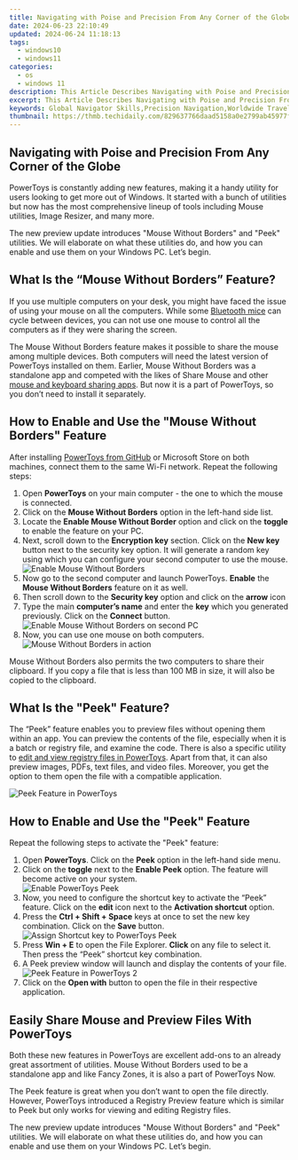 ```yaml
---
title: Navigating with Poise and Precision From Any Corner of the Globe
date: 2024-06-23 22:10:49
updated: 2024-06-24 11:18:13
tags:
  - windows10
  - windows11
categories:
  - os
  - windows 11
description: This Article Describes Navigating with Poise and Precision From Any Corner of the Globe
excerpt: This Article Describes Navigating with Poise and Precision From Any Corner of the Globe
keywords: Global Navigator Skills,Precision Navigation,Worldwide Travel Expert,Navigate With Ease,Globally Adept Mobility,Perfect Poise Navigation,Strategic Globe Guidance
thumbnail: https://thmb.techidaily.com/829637766daad5158a0e2799ab45977f98c34111cdb4f87264835a3e2bfe371a.jpg
---
```


## Navigating with Poise and Precision From Any Corner of the Globe

 PowerToys is constantly adding new features, making it a handy utility for users looking to get more out of Windows. It started with a bunch of utilities but now has the most comprehensive lineup of tools including Mouse utilities, Image Resizer, and many more.

 The new preview update introduces "Mouse Without Borders" and "Peek" utilities. We will elaborate on what these utilities do, and how you can enable and use them on your Windows PC. Let’s begin.

## What Is the “Mouse Without Borders” Feature?

 If you use multiple computers on your desk, you might have faced the issue of using your mouse on all the computers. While some [Bluetooth mice](https://www.makeuseof.com/improve-gaming-with-logitech-g-hub/) can cycle between devices, you can not use one mouse to control all the computers as if they were sharing the screen.

 The Mouse Without Borders feature makes it possible to share the mouse among multiple devices. Both computers will need the latest version of PowerToys installed on them. Earlier, Mouse Without Borders was a standalone app and competed with the likes of Share Mouse and other [mouse and keyboard sharing apps](https://www.makeuseof.com/best-apps-sharing-mouse-and-keyboard-across-computers/). But now it is a part of PowerToys, so you don’t need to install it separately.

## How to Enable and Use the "Mouse Without Borders" Feature

 After installing [PowerToys from GitHub](https://redirect.viglink.com/?format=go&jsonp=vglnk%5F168821531584511&key=eac202ea7a96cf485281d6c4ffa2069e&libId=ljjzshre0103es17000ULlmtlntd&loc=https%3A%2F%2Fwww.makeuseof.com%2Fregistry-preview-feature-powertoys%2F&ccpaConsent=1---&v=1&opt=true&optExText=false&out=https%3A%2F%2Fgithub.com%2Fmicrosoft%2FPowerToys&ref=https%3A%2F%2Fwww.makeuseof.com%2Fauthor%2Fabhishekkumar-mishra%2F&title=How%20to%20Use%20the%20Registry%20Preview%20Feature%20in%20PowerToys&txt=PowerToys%20from%20GitHub) or Microsoft Store on both machines, connect them to the same Wi-Fi network. Repeat the following steps:

1. Open **PowerToys** on your main computer - the one to which the mouse is connected.
2. Click on the **Mouse Without Borders** option in the left-hand side list.
3. Locate the **Enable Mouse Without Border** option and click on the **toggle** to enable the feature on your PC.
4. Next, scroll down to the **Encryption key** section. Click on the **New key** button next to the security key option. It will generate a random key using which you can configure your second computer to use the mouse.  
![Enable Mouse Without Borders](https://static1.makeuseofimages.com/wordpress/wp-content/uploads/2023/07/enable-mouse-without-borders.jpg)
5. Now go to the second computer and launch PowerToys. **Enable** the **Mouse Without Borders** feature on it as well.
6. Then scroll down to the **Security key** option and click on the **arrow** icon
7. Type the main **computer’s name** and enter the **key** which you generated previously. Click on the **Connect** button.  
![Enable Mouse Without Borders on second PC](https://static1.makeuseofimages.com/wordpress/wp-content/uploads/2023/07/enable-mouse-without-borders-on-second-pc.jpg)
8. Now, you can use one mouse on both computers.  
![Mouse Without Borders in action](https://static1.makeuseofimages.com/wordpress/wp-content/uploads/2023/07/mouse-without-borders-in-action.jpg)

 Mouse Without Borders also permits the two computers to share their clipboard. If you copy a file that is less than 100 MB in size, it will also be copied to the clipboard.

## What Is the "Peek" Feature?

 The “Peek” feature enables you to preview files without opening them within an app. You can preview the contents of the file, especially when it is a batch or registry file, and examine the code. There is also a specific utility to [edit and view registry files in PowerToys](https://www.makeuseof.com/registry-preview-feature-powertoys/). Apart from that, it can also preview images, PDFs, text files, and video files. Moreover, you get the option to them open the file with a compatible application.

![Peek Feature in PowerToys](https://static1.makeuseofimages.com/wordpress/wp-content/uploads/2023/07/peek-feature-in-powertoys.jpg)

## How to Enable and Use the "Peek" Feature

 Repeat the following steps to activate the "Peek" feature:

1. Open **PowerToys**. Click on the **Peek** option in the left-hand side menu.
2. Click on the **toggle** next to the **Enable Peek** option. The feature will become active on your system.  
![Enable PowerToys Peek](https://static1.makeuseofimages.com/wordpress/wp-content/uploads/2023/07/enable-powertoys-peek.jpg)
3. Now, you need to configure the shortcut key to activate the “Peek” feature. Click on the **edit** icon next to the **Activation shortcut** option.
4. Press the **Ctrl + Shift + Space** keys at once to set the new key combination. Click on the **Save** button.  
![Assign Shortcut key to PowerToys Peek](https://static1.makeuseofimages.com/wordpress/wp-content/uploads/2023/07/assign-shortcut-key-to-powertoys-peek.jpg)
5. Press **Win + E** to open the File Explorer. **Click** on any file to select it. Then press the “Peek” shortcut key combination.
6. A Peek preview window will launch and display the contents of your file.  
![Peek Feature in PowerToys 2](https://static1.makeuseofimages.com/wordpress/wp-content/uploads/2023/07/peek-feature-in-powertoys-2.jpg)
7. Click on the **Open with** button to open the file in their respective application.

## Easily Share Mouse and Preview Files With PowerToys

 Both these new features in PowerToys are excellent add-ons to an already great assortment of utilities. Mouse Without Borders used to be a standalone app and like Fancy Zones, it is also a part of PowerToys Now.

 The Peek feature is great when you don’t want to open the file directly. However, PowerToys introduced a Registry Preview feature which is similar to Peek but only works for viewing and editing Registry files.

 The new preview update introduces "Mouse Without Borders" and "Peek" utilities. We will elaborate on what these utilities do, and how you can enable and use them on your Windows PC. Let’s begin.
